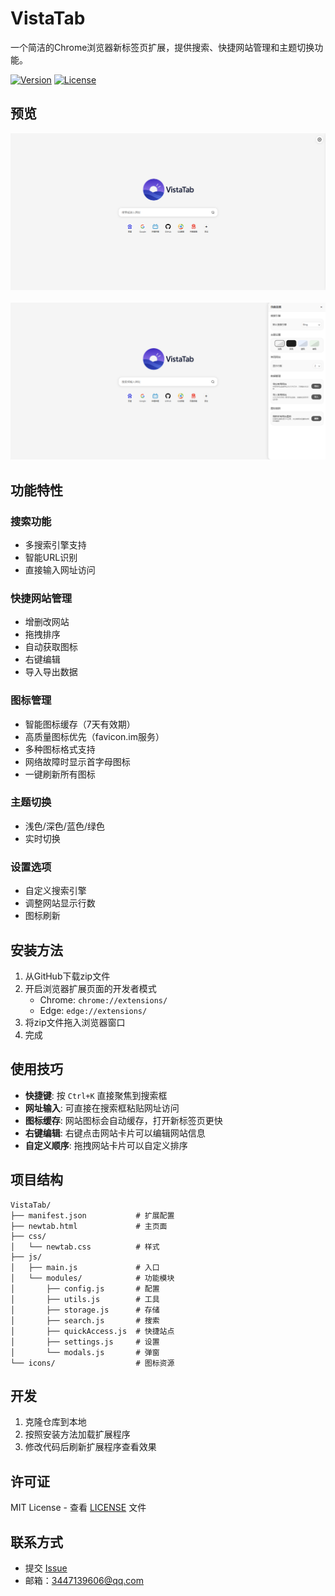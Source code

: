 # VistaTab

一个简洁的Chrome浏览器新标签页扩展，提供搜索、快捷网站管理和主题切换功能。

[![Version](https://img.shields.io/badge/version-1.0.0-blue.svg)](https://github.com/abcdream-Lary/VistaTab/releases)
[![License](https://img.shields.io/badge/license-MIT-green.svg)](https://github.com/abcdream-Lary/VistaTab/blob/main/LICENSE)

## 预览

<div align="left">
  <img src="Preview/Preview01.png" alt="VistaTab预览1" width="650px" />
  <br/><br/>
  <img src="Preview/Preview02.png" alt="VistaTab预览2" width="650px" />
</div>

## 功能特性

### 搜索功能
- 多搜索引擎支持
- 智能URL识别
- 直接输入网址访问

### 快捷网站管理
- 增删改网站
- 拖拽排序
- 自动获取图标
- 右键编辑
- 导入导出数据

### 图标管理
- 智能图标缓存（7天有效期）
- 高质量图标优先（favicon.im服务）
- 多种图标格式支持
- 网络故障时显示首字母图标
- 一键刷新所有图标

### 主题切换
- 浅色/深色/蓝色/绿色
- 实时切换

### 设置选项
- 自定义搜索引擎
- 调整网站显示行数
- 图标刷新

## 安装方法

1. 从GitHub下载zip文件
2. 开启浏览器扩展页面的开发者模式
   - Chrome: `chrome://extensions/`
   - Edge: `edge://extensions/`
3. 将zip文件拖入浏览器窗口
4. 完成

## 使用技巧

- **快捷键**: 按 `Ctrl+K` 直接聚焦到搜索框
- **网址输入**: 可直接在搜索框粘贴网址访问
- **图标缓存**: 网站图标会自动缓存，打开新标签页更快
- **右键编辑**: 右键点击网站卡片可以编辑网站信息
- **自定义顺序**: 拖拽网站卡片可以自定义排序

## 项目结构

```
VistaTab/
├── manifest.json           # 扩展配置
├── newtab.html             # 主页面
├── css/
│   └── newtab.css          # 样式
├── js/
│   ├── main.js             # 入口
│   └── modules/            # 功能模块
│       ├── config.js       # 配置
│       ├── utils.js        # 工具
│       ├── storage.js      # 存储
│       ├── search.js       # 搜索
│       ├── quickAccess.js  # 快捷站点
│       ├── settings.js     # 设置
│       └── modals.js       # 弹窗
└── icons/                  # 图标资源
```

## 开发
1. 克隆仓库到本地
2. 按照安装方法加载扩展程序
3. 修改代码后刷新扩展程序查看效果

## 许可证
MIT License - 查看 [LICENSE](LICENSE) 文件

## 联系方式
- 提交 [Issue](https://github.com/abcdream-Lary/VistaTab/issues)
- 邮箱：3447139606@qq.com